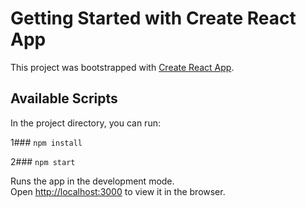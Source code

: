 # Getting Started with Create React App

This project was bootstrapped with [Create React App](https://github.com/facebook/create-react-app).

## Available Scripts



In the project directory, you can run:

1### `npm install`

2### `npm start`

Runs the app in the development mode.\
Open [http://localhost:3000](http://localhost:3000) to view it in the browser.



